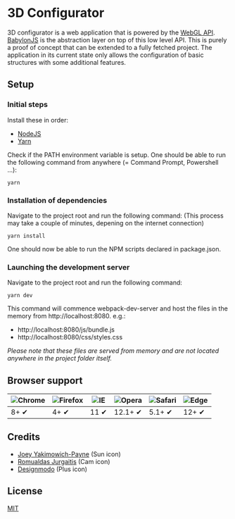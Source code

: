 3D Configurator
===============
3D configurator is a web application that is powered by the [WebGL API](https://www.khronos.org/webgl/). [BabylonJS](http://www.babylonjs.com/) is the abstraction layer on top of this low level API. This is purely a proof of concept that can be extended to a fully fetched project. The application in its current state only allows the configuration of basic structures with some additional features.
## Setup
### Initial steps
Install these in order:
* [NodeJS](https://nodejs.org/en/)
* [Yarn](https://yarnpkg.com/lang/en/)

Check if the PATH environment variable is setup. One should be able to run the following command from anywhere (= Command Prompt, Powershell ...):
```shell
yarn
```
### Installation of dependencies
Navigate to the project root and run the following command:
(This process may take a couple of minutes, depening on the internet connection)
```shell
yarn install
```
One should now be able to run the NPM scripts declared in package.json.
### Launching the development server
Navigate to the project root and run the following command:
```shell
yarn dev    
```
This command will commence webpack-dev-server and host the files in the memory from http://localhost:8080.
e.g.:
* http://localhost:8080/js/bundle.js
* http://localhost:8080/css/styles.css

*Please note that these files are served from memory and are not located anywhere in the project folder itself.*
## Browser support
![Chrome](https://github.com/alrra/browser-logos/blob/master/src/chrome/chrome_48x48.png?raw=true) | ![Firefox](https://github.com/alrra/browser-logos/blob/master/src/firefox/firefox_48x48.png?raw=true) | ![IE](https://github.com/alrra/browser-logos/blob/master/src/archive/internet-explorer_9-11/internet-explorer_9-11_48x48.png?raw=true) | ![Opera](https://github.com/alrra/browser-logos/blob/master/src/opera/opera_48x48.png?raw=true) | ![Safari](https://github.com/alrra/browser-logos/blob/master/src/safari/safari_48x48.png?raw=true) | ![Edge](https://github.com/alrra/browser-logos/blob/master/src/edge/edge_48x48.png?raw=true)
--- | --- | --- | --- | --- | --- |
8+ ✔ | 4+ ✔ | 11 ✔ | 12.1+ ✔ | 5.1+ ✔ | 12+ ✔ |
## Credits
* [Joey Yakimowich-Payne](https://www.iconfinder.com/jyapayne) (Sun icon)
* [Romualdas Jurgaitis](https://www.iconfinder.com/Sakagami) (Cam icon)
* [Designmodo](https://www.iconfinder.com/designmodo) (Plus icon)
## License
[MIT](https://opensource.org/licenses/MIT)